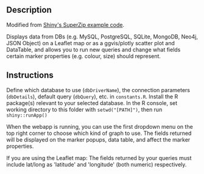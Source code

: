 ## Description

Modified from [Shiny's SuperZip example code](https://github.com/rstudio/shiny-examples/tree/master/063-superzip-example).

Displays data from DBs (e.g. MySQL, PostgreSQL, SQLite, MongoDB, Neo4j, JSON Object) on a Leaflet map or as a ggvis/plotly scatter plot and DataTable, and allows you to run new queries and change what fields certain marker properties (e.g. colour, size) should represent.

## Instructions

Define which database to use (`dbDriverName`), the connection parameters (`dbDetails`), default query (`dbQuery`), etc. in `constants.R`. Install the R package(s) relevant to your selected database. In the R console, set working directory to this folder with `setwd("[PATH]")`, then run `shiny::runApp()`

When the webapp is running, you can use the first dropdown menu on the top right corner to choose which kind of graph to use. The fields returned will be displayed on the marker popups, data table, and affect the marker properties.

If you are using the Leaflet map:
The fields returned by your queries must include lat/long as 'latitude' and 'longitude' (both numeric) respectively.
